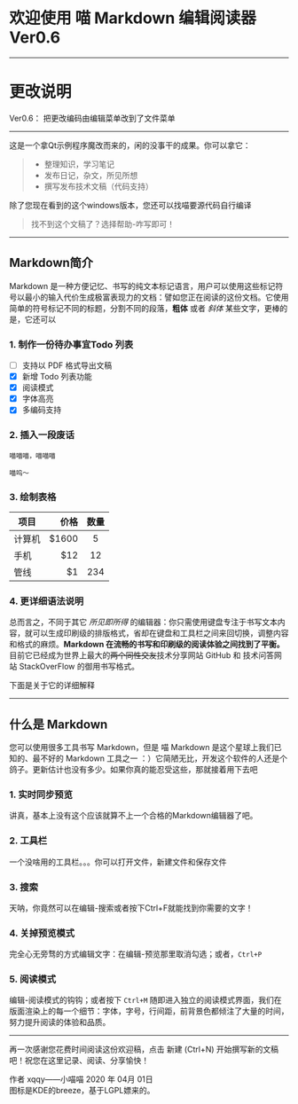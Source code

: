 # 欢迎使用 喵 Markdown 编辑阅读器Ver0.6

------
# 更改说明

Ver0.6：
把更改编码由编辑菜单改到了文件菜单

---

这是一个拿Qt示例程序魔改而来的，闲的没事干的成果。你可以拿它：

> * 整理知识，学习笔记
> * 发布日记，杂文，所见所想
> * 撰写发布技术文稿（代码支持）

除了您现在看到的这个windows版本，您还可以找喵要源代码自行编译


> 找不到这个文稿了？选择帮助-咋写即可！

------

## Markdown简介

Markdown 是一种方便记忆、书写的纯文本标记语言，用户可以使用这些标记符号以最小的输入代价生成极富表现力的文档：譬如您正在阅读的这份文档。它使用简单的符号标记不同的标题，分割不同的段落，**粗体** 或者 *斜体* 某些文字，更棒的是，它还可以

### 1. 制作一份待办事宜**Todo 列表**

- [ ] 支持以 PDF 格式导出文稿
- [x] 新增 Todo 列表功能
- [x] 阅读模式
- [x] 字体高亮
- [x] 多编码支持

### 2. 插入一段废话

```
喵喵喵，喵喵喵

喵呜～

```

### 3. 绘制表格

| 项目        | 价格   |  数量  |
| --------   | -----:  | :----:  |
| 计算机     | \$1600 |   5     |
| 手机        |   \$12   |   12   |
| 管线        |    \$1    |  234  |

### 4. 更详细语法说明

总而言之，不同于其它 *所见即所得* 的编辑器：你只需使用键盘专注于书写文本内容，就可以生成印刷级的排版格式，省却在键盘和工具栏之间来回切换，调整内容和格式的麻烦。**Markdown 在流畅的书写和印刷级的阅读体验之间找到了平衡。** 目前它已经成为世界上最大的~~两个同性交友~~技术分享网站 GitHub 和 技术问答网站 StackOverFlow 的御用书写格式。

下面是关于它的详细解释

---

## 什么是 Markdown

您可以使用很多工具书写 Markdown，但是 喵 Markdown 是这个星球上我们已知的、最不好的 Markdown 工具之一 ：）它简陋无比，开发这个软件的人还是个鸽子。更新估计也没有多少。如果你真的能忍受这些，那就接着用下去吧

### 1. 实时同步预览

讲真，基本上没有这个应该就算不上一个合格的Markdown编辑器了吧。

### 2. 工具栏

一个没啥用的工具栏。。。你可以打开文件，新建文件和保存文件

### 3. 搜索

天呐，你竟然可以在编辑-搜索或者按下Ctrl+F就能找到你需要的文字！

### 4. 关掉预览模式

完全心无旁骛的方式编辑文字：在编辑-预览那里取消勾选；或者，`Ctrl+P`

### 5. 阅读模式

编辑-阅读模式的钩钩；或者按下 `Ctrl+M` 随即进入独立的阅读模式界面，我们在版面渲染上的每一个细节：字体，字号，行间距，前背景色都倾注了大量的时间，努力提升阅读的体验和品质。

------

再一次感谢您花费时间阅读这份欢迎稿，点击 新建 (Ctrl+N) 开始撰写新的文稿吧！祝您在这里记录、阅读、分享愉快！

作者 xqqy——小喵喵
2020 年 04月 01日    
图标是KDE的breeze，基于LGPL嫖来的。
